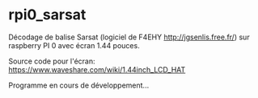 # rpi0_sarsat

Décodage de balise Sarsat (logiciel de F4EHY http://jgsenlis.free.fr/) sur raspberry PI 0 avec écran 1.44 pouces.

Source code pour l'écran: https://www.waveshare.com/wiki/1.44inch_LCD_HAT

Programme en cours de développement...
